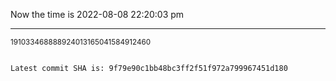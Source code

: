 Now the time is 2022-08-08 22:20:03 pm

---

<small>191033468888924013165041584912460</small>

```txt

Latest commit SHA is: 9f79e90c1bb48bc3ff2f51f972a799967451d180
```
